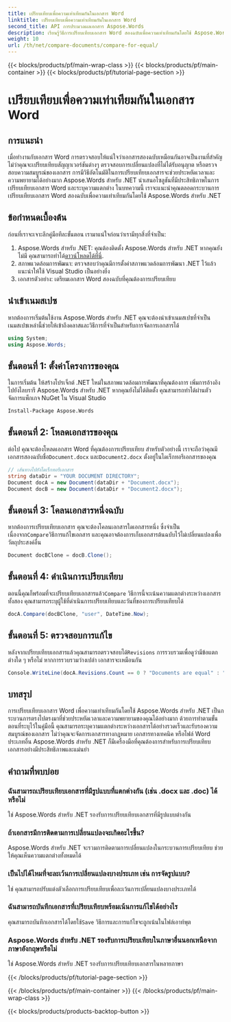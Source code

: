 ```yaml
---
title: เปรียบเทียบเพื่อความเท่าเทียมกันในเอกสาร Word
linktitle: เปรียบเทียบเพื่อความเท่าเทียมกันในเอกสาร Word
second_title: API การประมวลผลเอกสาร Aspose.Words
description: เรียนรู้วิธีการเปรียบเทียบเอกสาร Word สองฉบับเพื่อความเท่าเทียมกันโดยใช้ Aspose.Words สำหรับ .NET ปฏิบัติตามคำแนะนำทีละขั้นตอนนี้เพื่อให้แน่ใจว่าเอกสารของคุณเหมือนกัน
weight: 10
url: /th/net/compare-documents/compare-for-equal/
---
```


{{< blocks/products/pf/main-wrap-class >}}
{{< blocks/products/pf/main-container >}}
{{< blocks/products/pf/tutorial-page-section >}}

# เปรียบเทียบเพื่อความเท่าเทียมกันในเอกสาร Word

## การแนะนำ

เมื่อทำงานกับเอกสาร Word การตรวจสอบให้แน่ใจว่าเอกสารสองฉบับเหมือนกันอาจเป็นงานที่สำคัญ ไม่ว่าคุณจะเปรียบเทียบสัญญาเวอร์ชันต่างๆ ตรวจสอบการเปลี่ยนแปลงที่ไม่ได้รับอนุญาต หรือตรวจสอบความสมบูรณ์ของเอกสาร การมีวิธีอัตโนมัติในการเปรียบเทียบเอกสารจะช่วยประหยัดเวลาและความพยายามได้อย่างมาก Aspose.Words สำหรับ .NET นำเสนอโซลูชันที่มีประสิทธิภาพในการเปรียบเทียบเอกสาร Word และระบุความแตกต่าง ในบทความนี้ เราจะแนะนำคุณตลอดกระบวนการเปรียบเทียบเอกสาร Word สองฉบับเพื่อความเท่าเทียมกันโดยใช้ Aspose.Words สำหรับ .NET 

## ข้อกำหนดเบื้องต้น

ก่อนที่เราจะเจาะลึกคู่มือทีละขั้นตอน เรามาแน่ใจก่อนว่าเรามีทุกสิ่งที่จำเป็น:

1.  Aspose.Words สำหรับ .NET: คุณต้องติดตั้ง Aspose.Words สำหรับ .NET หากคุณยังไม่มี คุณสามารถทำได้[ดาวน์โหลดได้ที่นี่](https://releases.aspose.com/words/net/).
2. สภาพแวดล้อมการพัฒนา: ตรวจสอบว่าคุณมีการตั้งค่าสภาพแวดล้อมการพัฒนา .NET ไว้แล้ว แนะนำให้ใช้ Visual Studio เป็นอย่างยิ่ง
3. เอกสารตัวอย่าง: เตรียมเอกสาร Word สองฉบับที่คุณต้องการเปรียบเทียบ

## นำเข้าเนมสเปซ

หากต้องการเริ่มต้นใช้งาน Aspose.Words สำหรับ .NET คุณจะต้องนำเข้าเนมสเปซที่จำเป็น เนมสเปซเหล่านี้ช่วยให้เข้าถึงคลาสและวิธีการที่จำเป็นสำหรับการจัดการเอกสารได้

```csharp
using System;
using Aspose.Words;
```

## ขั้นตอนที่ 1: ตั้งค่าโครงการของคุณ

ในการเริ่มต้น ให้สร้างโปรเจ็กต์ .NET ใหม่ในสภาพแวดล้อมการพัฒนาที่คุณต้องการ เพิ่มการอ้างอิงไปยังไลบรารี Aspose.Words สำหรับ .NET หากคุณยังไม่ได้ติดตั้ง คุณสามารถทำได้ผ่านตัวจัดการแพ็กเกจ NuGet ใน Visual Studio

```sh
Install-Package Aspose.Words
```

## ขั้นตอนที่ 2: โหลดเอกสารของคุณ

 ต่อไป คุณจะต้องโหลดเอกสาร Word ที่คุณต้องการเปรียบเทียบ สำหรับตัวอย่างนี้ เราจะถือว่าคุณมีเอกสารสองฉบับชื่อ`Document.docx` และ`Document2.docx` ตั้งอยู่ในไดเร็กทอรีเอกสารของคุณ

```csharp
// เส้นทางไปยังไดเร็กทอรีเอกสาร
string dataDir = "YOUR DOCUMENT DIRECTORY";
Document docA = new Document(dataDir + "Document.docx");
Document docB = new Document(dataDir + "Document2.docx");
```

## ขั้นตอนที่ 3: โคลนเอกสารหนึ่งฉบับ

 หากต้องการเปรียบเทียบเอกสาร คุณจะต้องโคลนเอกสารใดเอกสารหนึ่ง ซึ่งจำเป็นเนื่องจาก`Compare`วิธีการแก้ไขเอกสาร และคุณอาจต้องการเก็บเอกสารต้นฉบับไว้ไม่เปลี่ยนแปลงเพื่อวัตถุประสงค์อื่น

```csharp
Document docBClone = docB.Clone();
```

## ขั้นตอนที่ 4: ดำเนินการเปรียบเทียบ

 ตอนนี้คุณก็พร้อมที่จะเปรียบเทียบเอกสารแล้ว`Compare` วิธีการนี้จะเน้นความแตกต่างระหว่างเอกสารทั้งสอง คุณสามารถระบุผู้ใช้ที่ดำเนินการเปรียบเทียบและวันที่ของการเปรียบเทียบได้

```csharp
docA.Compare(docBClone, "user", DateTime.Now);
```

## ขั้นตอนที่ 5: ตรวจสอบการแก้ไข

 หลังจากเปรียบเทียบเอกสารแล้วคุณสามารถตรวจสอบได้`Revisions` การรวบรวมเพื่อดูว่ามีข้อแตกต่างใด ๆ หรือไม่ หากการรวบรวมว่างเปล่า เอกสารจะเหมือนกัน

```csharp
Console.WriteLine(docA.Revisions.Count == 0 ? "Documents are equal" : "Documents are not equal");
```

## บทสรุป

การเปรียบเทียบเอกสาร Word เพื่อความเท่าเทียมกันโดยใช้ Aspose.Words สำหรับ .NET เป็นกระบวนการตรงไปตรงมาที่ช่วยประหยัดเวลาและความพยายามของคุณได้อย่างมาก ด้วยการทำตามขั้นตอนที่ระบุไว้ในคู่มือนี้ คุณสามารถระบุความแตกต่างระหว่างเอกสารได้อย่างรวดเร็วและรับรองความสมบูรณ์ของเอกสาร ไม่ว่าคุณจะจัดการเอกสารทางกฎหมาย เอกสารทางเทคนิค หรือไฟล์ Word ประเภทอื่น Aspose.Words สำหรับ .NET ก็มีเครื่องมือที่คุณต้องการสำหรับการเปรียบเทียบเอกสารอย่างมีประสิทธิภาพและแม่นยำ

## คำถามที่พบบ่อย

### ฉันสามารถเปรียบเทียบเอกสารที่มีรูปแบบที่แตกต่างกัน (เช่น .docx และ .doc) ได้หรือไม่
ใช่ Aspose.Words สำหรับ .NET รองรับการเปรียบเทียบเอกสารที่มีรูปแบบต่างกัน

### ถ้าเอกสารมีการติดตามการเปลี่ยนแปลงจะเกิดอะไรขึ้น?
Aspose.Words สำหรับ .NET จะรวมการติดตามการเปลี่ยนแปลงในกระบวนการเปรียบเทียบ ช่วยให้คุณเห็นความแตกต่างทั้งหมดได้

### เป็นไปได้ไหมที่จะละเว้นการเปลี่ยนแปลงบางประเภท เช่น การจัดรูปแบบ?
ใช่ คุณสามารถปรับแต่งตัวเลือกการเปรียบเทียบเพื่อละเว้นการเปลี่ยนแปลงบางประเภทได้

### ฉันสามารถบันทึกเอกสารที่เปรียบเทียบพร้อมเน้นการแก้ไขได้อย่างไร
 คุณสามารถบันทึกเอกสารได้โดยใช้`Save` วิธีการและการแก้ไขจะถูกเน้นในไฟล์เอาท์พุต

### Aspose.Words สำหรับ .NET รองรับการเปรียบเทียบในภาษาอื่นนอกเหนือจากภาษาอังกฤษหรือไม่
ใช่ Aspose.Words สำหรับ .NET รองรับการเปรียบเทียบเอกสารในหลายภาษา

{{< /blocks/products/pf/tutorial-page-section >}}

{{< /blocks/products/pf/main-container >}}
{{< /blocks/products/pf/main-wrap-class >}}

{{< blocks/products/products-backtop-button >}}
